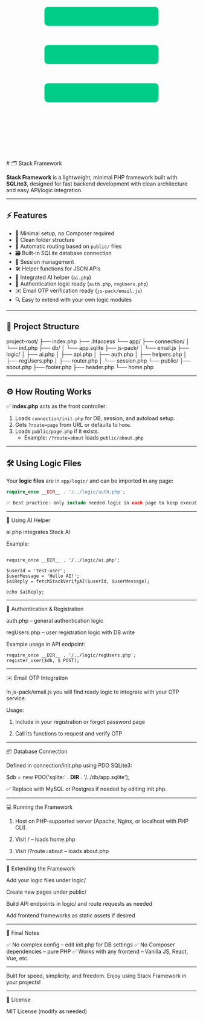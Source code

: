 <svg xmlns="http://www.w3.org/2000/svg" viewBox="0 0 100 100" fill="none">
  <rect x="20" y="20" width="60" height="10" rx="2" fill="#00cc88"/>
  <rect x="20" y="40" width="60" height="10" rx="2" fill="#00cc88"/>
  <rect x="20" y="60" width="60" height="10" rx="2" fill="#00cc88"/>
</svg>
# 🗂️ Stack Framework

**Stack Framework** is a lightweight, minimal PHP framework built with **SQLite3**, designed for fast backend development with clean architecture and easy API/logic integration.

---

## ⚡ **Features**

- 🚀 Minimal setup, no Composer required
- 📂 Clean folder structure
- 🔗 Automatic routing based on `public/` files
- 🗃️ Built-in SQLite database connection
- 🔑 Session management
- 🛠️ Helper functions for JSON APIs
- 🤖 Integrated AI helper (`ai.php`)
- 🔐 Authentication logic ready (`auth.php`, `regUsers.php`)
- ✉️ Email OTP verification ready (`js-pack/email.js`)
- 🔍 Easy to extend with your own logic modules

---

## 📁 **Project Structure**

project-root/ ├── index.php ├── .htaccess └── app/ ├── connection/ │   └── init.php ├── db/ │   └── app.sqlite ├── js-pack/ │   └── email.js ├── logic/ │   ├── ai.php │   ├── api.php │   ├── auth.php │   ├── helpers.php │   ├── regUsers.php │   ├── router.php │   └── session.php └── public/ ├── about.php ├── footer.php ├── header.php └── home.php

---

## ⚙️ **How Routing Works**

✅ **index.php** acts as the front controller:

1. Loads `connection/init.php` for DB, session, and autoload setup.
2. Gets `?route=page` from URL or defaults to `home`.
3. Loads `public/page.php` if it exists.  
   - Example: `/?route=about` loads `public/about.php`

---

## 🛠️ **Using Logic Files**

Your **logic files** are in `app/logic/` and can be imported in any page:

```php
require_once __DIR__ . '/../logic/auth.php';

✅ Best practice: only include needed logic in each page to keep execution clean.

```
---

🤖 Using AI Helper

ai.php integrates Stack AI


Example:

```

require_once __DIR__ . '/../logic/ai.php';

$userId = 'test-user';
$userMessage = 'Hello AI!';
$aiReply = fetchStackVerifyAI($userId, $userMessage);

echo $aiReply;

```


---

🔑 Authentication & Registration

auth.php – general authentication logic

regUsers.php – user registration logic with DB write


Example usage in API endpoint:
```
require_once __DIR__ . '/../logic/regUsers.php';
register_user($db, $_POST);

```
---

✉️ Email OTP Integration

In js-pack/email.js you will find ready logic to integrate with your OTP service.


Usage:

1. Include in your registration or forgot password page


2. Call its functions to request and verify OTP




---

📦 Database Connection

Defined in connection/init.php using PDO SQLite3:


$db = new PDO('sqlite:' . __DIR__ . '/../db/app.sqlite');

✅ Replace with MySQL or Postgres if needed by editing init.php.


---

💻 Running the Framework

1. Host on PHP-supported server (Apache, Nginx, or localhost with PHP CLI).


2. Visit / – loads home.php


3. Visit /?route=about – loads about.php




---

🌟 Extending the Framework

Add your logic files under logic/

Create new pages under public/

Build API endpoints in logic/ and route requests as needed

Add frontend frameworks as static assets if desired



---

📝 Final Notes

✅ No complex config – edit init.php for DB settings
✅ No Composer dependencies – pure PHP
✅ Works with any frontend – Vanilla JS, React, Vue, etc.


---

Built for speed, simplicity, and freedom.
Enjoy using Stack Framework in your projects!


---

🔗 License

MIT License (modify as needed)

